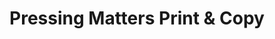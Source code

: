 ---
title: "Pressing Matters Print & Copy"
url: /vermillion/pressing-matters-print-und-copy/
shop: Kopieren
---